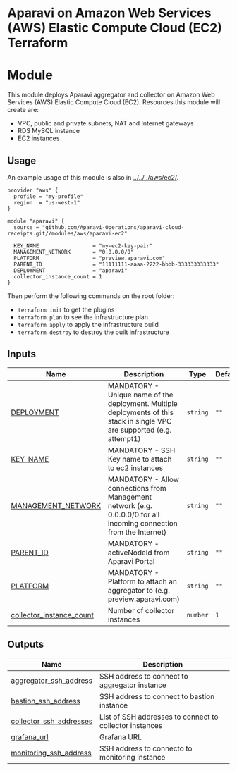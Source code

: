 # Aparavi on Amazon Web Services (AWS) Elastic Compute Cloud (EC2) Terraform
# Module

This module deploys Aparavi aggregator and collector on Amazon Web Services
(AWS) Elastic Compute Cloud (EC2). Resources this module will create are:

- VPC, public and private subnets, NAT and Internet gateways
- RDS MySQL instance
- EC2 instances

## Usage

An example usage of this module is also in
[../../../aws/ec2/](../../../aws/ec2/).

```hcl
provider "aws" {
  profile = "my-profile"
  region  = "us-west-1"
}

module "aparavi" {
  source = "github.com/Aparavi-Operations/aparavi-cloud-receipts.git//modules/aws/aparavi-ec2"

  KEY_NAME                 = "my-ec2-key-pair"
  MANAGEMENT_NETWORK       = "0.0.0.0/0"
  PLATFORM                 = "preview.aparavi.com"
  PARENT_ID                = "11111111-aaaa-2222-bbbb-333333333333"
  DEPLOYMENT               = "aparavi"
  collector_instance_count = 1
}
```

Then perform the following commands on the root folder:

- `terraform init` to get the plugins
- `terraform plan` to see the infrastructure plan
- `terraform apply` to apply the infrastructure build
- `terraform destroy` to destroy the built infrastructure

## Inputs

| Name | Description | Type | Default | Required |
|------|-------------|------|---------|:--------:|
| <a name="input_DEPLOYMENT"></a> [DEPLOYMENT](#input\_DEPLOYMENT) | MANDATORY - Unique name of the deployment. Multiple deployments of this stack in single VPC are supported (e.g. attempt1) | `string` | `""` | no |
| <a name="input_KEY_NAME"></a> [KEY\_NAME](#input\_KEY\_NAME) | MANDATORY - SSH Key name to attach to ec2 instances | `string` | `""` | no |
| <a name="input_MANAGEMENT_NETWORK"></a> [MANAGEMENT\_NETWORK](#input\_MANAGEMENT\_NETWORK) | MANDATORY - Allow connections from Management network (e.g. 0.0.0.0/0 for all incoming connection from the Internet) | `string` | `""` | no |
| <a name="input_PARENT_ID"></a> [PARENT\_ID](#input\_PARENT\_ID) | MANDATORY - activeNodeId from Aparavi Portal | `string` | `""` | no |
| <a name="input_PLATFORM"></a> [PLATFORM](#input\_PLATFORM) | MANDATORY - Platform to attach an aggregator to (e.g. preview.aparavi.com) | `string` | `""` | no |
| <a name="input_collector_instance_count"></a> [collector\_instance\_count](#input\_collector\_instance\_count) | Number of collector instances | `number` | `1` | no |

## Outputs

| Name | Description |
|------|-------------|
| <a name="output_aggregator_ssh_address"></a> [aggregator\_ssh\_address](#output\_aggregator\_ssh\_address) | SSH address to connect to aggregator instance |
| <a name="output_bastion_ssh_address"></a> [bastion\_ssh\_address](#output\_bastion\_ssh\_address) | SSH address to connect to bastion instance |
| <a name="output_collector_ssh_addresses"></a> [collector\_ssh\_addresses](#output\_collector\_ssh\_addresses) | List of SSH addresses to connect to collector instances |
| <a name="output_grafana_url"></a> [grafana\_url](#output\_grafana\_url) | Grafana URL |
| <a name="output_monitoring_ssh_address"></a> [monitoring\_ssh\_address](#output\_monitoring\_ssh\_address) | SSH address to connecto to monitoring instance |
